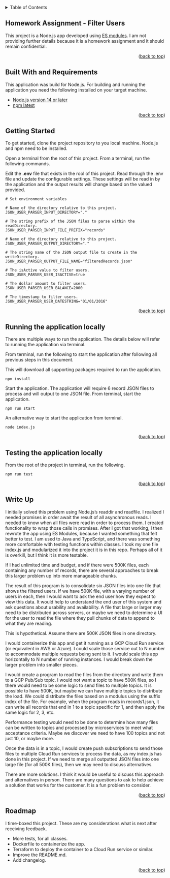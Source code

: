 <a name="readme-top"></a>

<!-- TABLE OF CONTENTS -->
<details>
  <summary>Table of Contents</summary>
  <ol>
    <li>
      <a href="#about-the-project">About The Project</a>
      <ul>
        <li><a href="#built-with">Built With</a></li>
      </ul>
    </li>
    <li>
      <a href="#getting-started">Getting Started</a>
      <ul>
        <li><a href="#prerequisites">Prerequisites</a></li>
        <li><a href="#installation">Installation</a></li>
      </ul>
    </li>
    <li><a href="#usage">Usage</a></li>
    <li><a href="#roadmap">Roadmap</a></li>
    <li><a href="#contributing">Contributing</a></li>
    <li><a href="#license">License</a></li>
    <li><a href="#contact">Contact</a></li>
    <li><a href="#acknowledgments">Acknowledgments</a></li>
  </ol>
</details>

<!-- ABOUT THE PROJECT -->

## Homework Assignment - Filter Users

This project is a Node.js app developed using [ES modules](https://nodejs.org/api/esm.html). I am not providing further details because it is a homework assignment and it should remain confidential.

<p align="right">(<a href="#readme-top">back to top</a>)</p>

## Built With and Requirements

This application was build for Node.js. For building and running the application you need the following installed on your target machine.

- <a href="https://nodejs.org/en/">Node.js version 14 or later</a>
- <a href="https://docs.npmjs.com/downloading-and-installing-node-js-and-npm">npm latest</a>

<p align="right">(<a href="#readme-top">back to top</a>)</p>

## Getting Started

To get started, clone the project repository to you local machine. Node.js and npm need to be installed.

Open a terminal from the root of this project. From a terminal, run the following commands.

Edit the **.env** file that exists in the rool of this project. Read through the .env file and update the configurable settings. These settings will be read in by the application and the output results will change based on the valued provided.

```
# Set environment variables

# Name of the directory relative to this project.
JSON_USER_PARSER_INPUT_DIRECTORY="."

# The string prefix of the JSON files to parse within the readDirectory.
JSON_USER_PARSER_INPUT_FILE_PREFIX="records"

# Name of the directory relative to this project.
JSON_USER_PARSER_OUTPUT_DIRECTORY="."

# The string name of the JSON output file to create in the writeDirectory.
JSON_USER_PARSER_OUTPUT_FILE_NAME="filteredRecords.json"

# The isActive value to filter users.
JSON_USER_PARSER_USER_ISACTIVE=true

# The dollar amount to filter users.
JSON_USER_PARSER_USER_BALANCE=2000

# The timestamp to filter users.
JSON_USER_PARSER_USER_DATESTRING="01/01/2016"
```

<p align="right">(<a href="#readme-top">back to top</a>)</p>

## Running the application locally

There are multiple ways to run the application. The details below will refer to running the application via terminal.

From terminal, run the following to start the application after following all previous steps in this document.

This will download all supporting packages required to run the application.

```
npm install
```

Start the application. The application will require 6 record JSON files to process and will output to one JSON file.
From terminal, start the application.

```
npm run start
```

An alternative way to start the application from terminal.

```
node index.js
```

<p align="right">(<a href="#readme-top">back to top</a>)</p>

## Testing the application locally

From the root of the project in terminal, run the following.

```
npm run test
```

<p align="right">(<a href="#readme-top">back to top</a>)</p>

## Write Up

I initially solved this problem using Node.js’s readdir and readfile. I realized I needed promises in order await the result of all asynchronous reads. I needed to know when all files were
read in order to process them. I created functionality to wrap those calls in promises. After I got that working, I then rewrote the app using ES Modules, because I wanted something that
felt better to test. I am used to Java and TypeScript, and there was something more comfortable with testing functions within classes. I took my one file index.js and modularized it into
the project it is in this repo. Perhaps all of it is overkill, but I think it is more testable.

If I had unlimited time and budget, and if there were 500K files, each containing any number of records, there are several approaches to break this larger problem up into more manageable chunks.

The result of this program is to consolidate six JSON files into one file that shows the filtered users. If we have 500K file, with a varying number of users in each, then I would want to ask
the end user how they expect to view this data. It would help to understand the end user of this system and ask questions about usability and availability. A file that large or larger may need
to be distributed across servers, or maybe we need to determine a UI for the user to read the file where they pull chunks of data to append to what they are reading.

This is hypothetical. Assume there are 500K JSON files in one directory.

I would containerize this app and get it running as a GCP Cloud Run service (or equivalent in AWS or Azure). I could scale those service out to N number to accommodate multiple requests being
sent to it. I would scale this app horizontally to N number of running instances. I would break down the larger problem into smaller pieces.

I would create a program to read the files from the directory and write them to a GCP Pub/Sub topic. I would not want a topic to have 500K files, so I there would need to be some logic to send
files to multiple topics. It is possible to have 500K, but maybe we can have multiple topics to distribute the load. We could distribute the files based on a modulus using the suffix index of
the file. For example, when the program reads in records1.json, it can write all records that end in 1 to a topic specific for 1, and then apply the same logic for 2, 3, etc.

Performance testing would need to be done to determine how many files can be written to topics and processed by microservices to meet what acceptance criteria. Maybe we discover we need to
have 100 topics and not just 10, or maybe more.

Once the data is in a topic, I would create push subscriptions to send those files to multiple Cloud Run services to process the data, as my index.js has done in this project. If we need to
merge all outputted JSON files into one large file (for all 500K files), then we may need to discuss alternatives.

There are more solutions. I think it would be useful to discuss this approach and alternatives in person. There are many questions to ask to help achieve a solution that works for the customer.
It is a fun problem to consider.

<p align="right">(<a href="#readme-top">back to top</a>)</p>

## Roadmap

I time-boxed this project. These are my considerations what is next after receiving feedback.

- More tests, for all classes.
- Dockerfile to containerize the app.
- Terraform to deploy the container to a Cloud Run service or similar.
- Improve the README.md.
- Add changelog.

<p align="right">(<a href="#readme-top">back to top</a>)</p>
